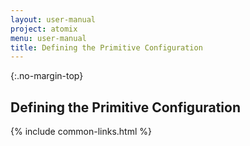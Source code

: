 ```yaml
---
layout: user-manual
project: atomix
menu: user-manual
title: Defining the Primitive Configuration
---
```


{:.no-margin-top}

## Defining the Primitive Configuration

{% include common-links.html %}
